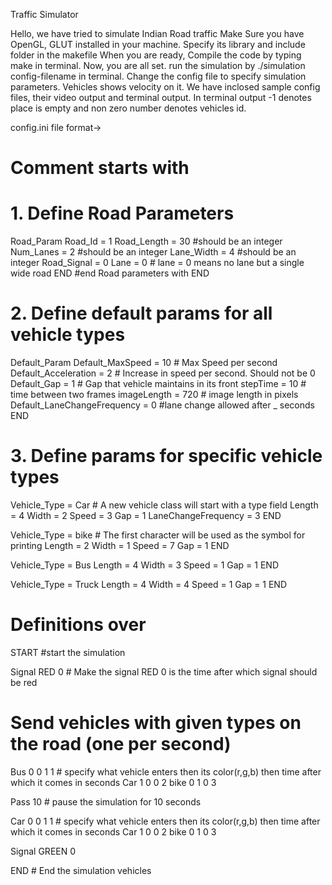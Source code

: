 Traffic Simulator

Hello, we have tried to simulate Indian Road traffic
Make Sure you have OpenGL, GLUT installed in your machine. Specify its library and include folder in the makefile
When you are ready, Compile the code by typing make in terminal. 
Now, you are all set. run the simulation by ./simulation config-filename in terminal. 
Change the config file to specify simulation parameters. 
Vehicles shows velocity on it.
We have inclosed sample config files, their video output and terminal output. In terminal output -1 denotes place is empty and non zero number denotes vehicles id.

config.ini file format->

# Comment starts with #

# 1. Define Road Parameters

Road_Param
Road_Id = 1
Road_Length = 30              #should be an integer
Num_Lanes = 2                 #should be an integer
Lane_Width = 4                #should be an integer
Road_Signal = 0
Lane = 0                     # lane = 0 means no lane but a single wide road
END #end Road parameters with END

# 2. Define default params for all vehicle types
Default_Param
Default_MaxSpeed = 10        # Max Speed per second 
Default_Acceleration = 2     # Increase in speed per second. Should not be 0
Default_Gap = 1              # Gap that vehicle maintains in its front 
stepTime = 10                # time between two frames 
imageLength = 720            # image length in pixels
Default_LaneChangeFrequency = 0 #lane change allowed after _ seconds
END

# 3. Define params for specific vehicle types
Vehicle_Type = Car           # A new vehicle class will start with a type field
Length = 4
Width = 2
Speed = 3
Gap = 1
LaneChangeFrequency = 3 
END

Vehicle_Type = bike        # The first character will be used as the symbol for printing
Length = 2
Width = 1
Speed = 7
Gap = 1
END

Vehicle_Type = Bus
Length = 4
Width = 3
Speed = 1
Gap = 1
END

Vehicle_Type = Truck
Length = 4
Width = 4
Speed = 1
Gap = 1
END
# Definitions over
START   #start the simulation

Signal RED 0      # Make the signal RED 0 is the time after which signal should be red

# Send vehicles with given types on the road (one per second)
Bus 0 0 1 1      # specify what vehicle enters then its color(r,g,b) then time after which it comes in seconds
Car 1 0 0 2
bike 0 1 0 3

Pass 10      # pause the simulation for 10 seconds

Car 0 0 1 1      # specify what vehicle enters then its color(r,g,b) then time after which it comes in seconds
Car 1 0 0 2
bike 0 1 0 3

Signal GREEN 0 


END            # End the simulation vehicles
